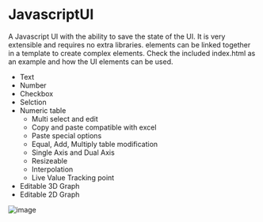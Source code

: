 # JavascriptUI
A Javascript UI with the ability to save the state of the UI. It is very extensible and requires no extra libraries. elements can be linked together in a template to create complex elements. Check the included index.html as an example and how the UI elements can be used.

 - Text
 - Number
 - Checkbox
 - Selction
 - Numeric table
   - Multi select and edit
   - Copy and paste compatible with excel
   - Paste special options
   - Equal, Add, Multiply table modification
   - Single Axis and Dual Axis
   - Resizeable
   - Interpolation
   - Live Value Tracking point
 - Editable 3D Graph
 - Editable 2D Graph

![image](https://user-images.githubusercontent.com/1595263/157198529-4f214c29-6376-491c-a5f6-5974b87a87c9.png)




